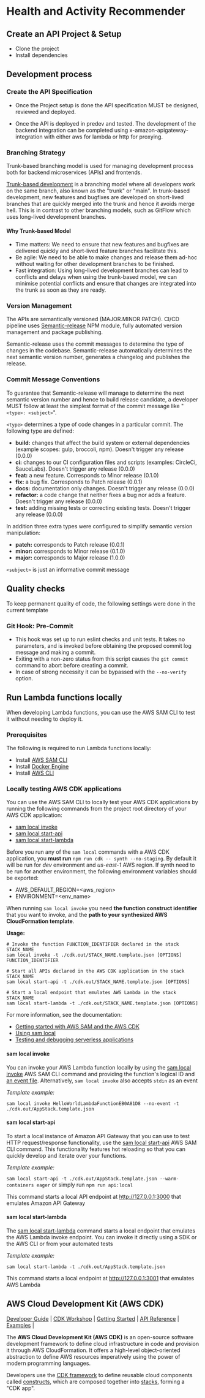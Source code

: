 # Health and Activity Recommender


## Create an API Project & Setup
 - Clone the project
 - Install dependencies


## Development process

### Create the API Specification

- Once the Project setup is done the API specification MUST be designed, reviewed and deployed.

- Once the API is deployed in predev and tested. The development of the backend integration can be completed using x-amazon-apigateway-integration with either aws for lambda or http for proxying.

### Branching Strategy

Trunk-based branching model is used for managing development process both for backend microservices (APIs) and frontends.

[Trunk-based development](https://trunkbaseddevelopment.com/) is a branching model where all developers work on the same branch, also known as the "trunk" or "main". In trunk-based development, new features and bugfixes are developed on short-lived branches that are quickly merged into the trunk and hence it avoids merge hell. This is in contrast to other branching models, such as GitFlow which uses long-lived development branches.

#### Why Trunk-based Model
 - Time matters: We need to ensure that new features and bugfixes are delivered quickly and short-lived feature branches facilitate this.
 - Be agile: We need to be able to make changes and release them ad-hoc without waiting for other development branches to be finished.
 - Fast integration: Using long-lived development branches can lead to conflicts and delays when using the trunk-based model, we can minimise potential conflicts and ensure that changes are integrated into the trunk as soon as they are ready.
### Version Management

The APIs are semantically versioned (MAJOR.MINOR.PATCH). CI/CD pipeline uses [Semantic-release](https://github.com/semantic-release/semantic-release) NPM module, fully automated version management and package publishing.

Semantic-release uses the commit messages to determine the type of changes in the codebase. Semantic-release automatically determines the next semantic version number, generates a changelog and publishes the release.

### Commit Message Conventions

To guarantee that Semantic-release will manage to determine the next semantic version number and hence to build release candidate, a developer MUST follow at least the simplest format of the commit message like "`<type>: <subject>`".

`<type>` determines a type of code changes in a particular commit. The following type are defined:

- **build:** changes that affect the build system or external dependencies (example scopes: gulp, broccoli, npm). Doesn't trigger any release (0.0.0)
- **ci:** changes to our CI configuration files and scripts (examples: CircleCi, SauceLabs). Doesn't trigger any release (0.0.0)
- **feat:** a new feature. Corresponds to Minor release (0.1.0)
- **fix:** a bug fix. Corresponds to Patch release (0.0.1)
- **docs:** documentation only changes. Doesn't trigger any release (0.0.0)
- **refactor:** a code change that neither fixes a bug nor adds a feature. Doesn't trigger any release (0.0.0)
- **test:** adding missing tests or correcting existing tests. Doesn't trigger any release (0.0.0)

In addition three extra types were configured to simplify semantic version manipulation:

- **patch:** corresponds to Patch release (0.0.1)
- **minor:** corresponds to Minor release (0.1.0)
- **major:** corresponds to Major release (1.0.0)

`<subject>` is just an informative commit message


## Quality checks

To keep permanent quality of code, the following settings were done in the current template

### Git Hook: Pre-Commit

- This hook was set up to run eslint checks and unit tests. It takes no parameters, and is invoked before obtaining the proposed commit log message and making a commit.
- Exiting with a non-zero status from this script causes the `git commit` command to abort before creating a commit.
- In case of strong necessity it can be bypassed with the `--no-verify` option.

## Run Lambda functions locally

When developing Lambda functions, you can use the AWS SAM CLI to test it without needing to deploy it.

### Prerequisites

The following is required to run Lambda functions locally:

- Install [AWS SAM CLI](https://docs.aws.amazon.com/serverless-application-model/latest/developerguide/install-sam-cli.html)
- Install [Docker Engine](https://docs.docker.com/engine/install/)
- Install [AWS CLI](https://docs.aws.amazon.com/cli/latest/userguide/getting-started-install.html)

### Locally testing AWS CDK applications

You can use the AWS SAM CLI to locally test your AWS CDK applications by running the following commands from the project root directory of your AWS CDK application:

- [sam local invoke](https://docs.aws.amazon.com/serverless-application-model/latest/developerguide/sam-cli-command-reference-sam-local-invoke.html)
- [sam local start-api](https://docs.aws.amazon.com/serverless-application-model/latest/developerguide/sam-cli-command-reference-sam-local-start-api.html)
- [sam local start-lambda](https://docs.aws.amazon.com/serverless-application-model/latest/developerguide/sam-cli-command-reference-sam-local-start-lambda.html)

Before you run any of the `sam local` commands with a AWS CDK application, you **must run** `npm run cdk -- synth --no-staging`. By default it will be run for _dev_ environment and _us-east-1_ AWS region. If synth need to be run for another environment, the following environment variables should be exported:

- AWS_DEFAULT_REGION=<aws_region>
- ENVIRONMENT=<env_name>

When running `sam local invoke` you need **the function construct identifier** that you want to invoke, and the **path to your synthesized AWS CloudFormation template**.

**Usage:**

```
# Invoke the function FUNCTION_IDENTIFIER declared in the stack STACK_NAME
sam local invoke -t ./cdk.out/STACK_NAME.template.json [OPTIONS] FUNCTION_IDENTIFIER

# Start all APIs declared in the AWS CDK application in the stack STACK_NAME
sam local start-api -t ./cdk.out/STACK_NAME.template.json [OPTIONS]

# Start a local endpoint that emulates AWS Lambda in the stack STACK_NAME
sam local start-lambda -t ./cdk.out/STACK_NAME.template.json [OPTIONS]
```

For more information, see the documentation:

- [Getting started with AWS SAM and the AWS CDK](https://docs.aws.amazon.com/serverless-application-model/latest/developerguide/serverless-cdk-getting-started.html)
- [Using sam local](https://docs.aws.amazon.com/serverless-application-model/latest/developerguide/using-sam-cli-local.html)
- [Testing and debugging serverless applications](https://docs.aws.amazon.com/serverless-application-model/latest/developerguide/serverless-test-and-debug.html)

#### sam local invoke

You can invoke your AWS Lambda function locally by using the [sam local invoke](https://docs.aws.amazon.com/serverless-application-model/latest/developerguide/sam-cli-command-reference-sam-local-invoke.html) AWS SAM CLI command and providing the function's logical ID and [an event file](https://docs.aws.amazon.com/serverless-application-model/latest/developerguide/serverless-sam-cli-using-invoke.html#serverless-sam-cli-using-invoke-environment-file). Alternatively, `sam local invoke` also accepts `stdin` as an event

_Template example:_

`sam local invoke HelloWorldLambdaFunctionEB0A81D8 --no-event -t ./cdk.out/AppStack.template.json`

#### sam local start-api

To start a local instance of Amazon API Gateway that you can use to test HTTP request/response functionality, use the [sam local start-api](https://docs.aws.amazon.com/serverless-application-model/latest/developerguide/sam-cli-command-reference-sam-local-start-api.html) AWS SAM CLI command. This functionality features hot reloading so that you can quickly develop and iterate over your functions.

_Template example:_

`sam local start-api -t ./cdk.out/AppStack.template.json --warm-containers eager`
or simply run
`npm run api:local`

This command starts a local API endpoint at http://127.0.0.1:3000 that emulates Amazon API Gateway

#### sam local start-lambda

The [sam local start-lambda](https://docs.aws.amazon.com/serverless-application-model/latest/developerguide/sam-cli-command-reference-sam-local-start-lambda.html) command starts a local endpoint that emulates the AWS Lambda invoke endpoint. You can invoke it directly using a SDK or the AWS CLI or from your automated tests

_Template example:_

`sam local start-lambda -t ./cdk.out/AppStack.template.json`

This command starts a local endpoint at http://127.0.0.1:3001 that emulates AWS Lambda

## AWS Cloud Development Kit (AWS CDK)

[Developer Guide](https://docs.aws.amazon.com/cdk/v2/guide/home.html) |
[CDK Workshop](https://cdkworkshop.com/) |
[Getting Started](https://docs.aws.amazon.com/cdk/v2/guide/getting_started.html) |
[API Reference](https://docs.aws.amazon.com/cdk/api/v2/docs/aws-construct-library.html) |
[Examples](https://github.com/aws-samples/aws-cdk-examples) |

The **AWS Cloud Development Kit (AWS CDK)** is an open-source software development
framework to define cloud infrastructure in code and provision it through AWS CloudFormation.
It offers a high-level object-oriented abstraction to define AWS resources imperatively using
the power of modern programming languages.

Developers use the [CDK framework] to define reusable cloud components called [constructs],
which are composed together into [stacks], forming a "CDK app".

[cdk framework]: https://docs.aws.amazon.com/cdk/api/v2/
[constructs]: https://docs.aws.amazon.com/cdk/v2/guide/constructs.html
[stacks]: https://docs.aws.amazon.com/cdk/v2/guide/stacks.html
